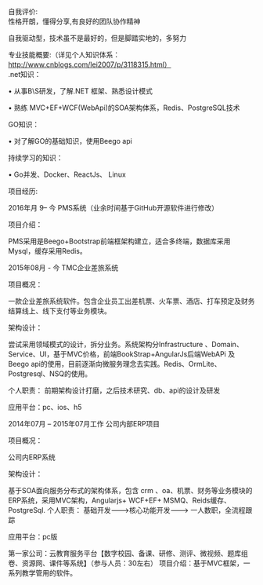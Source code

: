 自我评价:                                                                            
性格开朗，懂得分享,有良好的团队协作精神

自我驱动型，技术虽不是最好的，但是脚踏实地的，多努力 

专业技能概要:（详见个人知识体系：http://www.cnblogs.com/lei2007/p/3118315.html）                                                                                   
.net知识：

•	 从事B\S研发，了解.NET 框架、熟悉设计模式

•	 熟练 MVC+EF+WCF(WebApi)的SOA架构体系，Redis、PostgreSQL技术

GO知识：

•	 对了解GO的基础知识，使用Beego api

持续学习的知识：

•	Go并发、Docker、ReactJs、 Linux

项目经历:    

2016年月 9– 今 PMS系统（业余时间基于GitHub开源软件进行修改）

项目介绍：

PMS采用是Beego+Bootstrap前端框架构建立，适合多终端，数据库采用Mysql，缓存采用Redis。 

2015年08月 - 今  TMC企业差旅系统

项目概况：

一款企业差旅系统软件。包含企业员工出差机票、火车票、酒店、打车预定及财务结算线上、线下支付等业务模块。

架构设计：

尝试采用领域模式的设计，拆分业务。系统架构分Infrastructure 、Domain、Service、UI，基于MVC价格，前端BookStrap+AngularJs后端WebAPi 及Beego api的使用，目前逐渐向微服务理念去实践。Redis、OrmLite、Postgresql、NSQ的使用。

个人职责： 前期架构设计打磨，之后技术研究、db、api的设计及研发

应用平台：pc、ios、h5

2014年07月 – 2015年07月工作 公司内部ERP项目

项目概况：

公司内ERP系统

架构设计：

基于SOA面向服务分布式的架构体系，包含 crm 、oa、机票、财务等业务模块的ERP系统，采用MVC架构，Angularjs+ WCF+EF+ MSMQ、Reids缓存、PostgreSql. 
个人职责： 基础开发--->核心功能开发---> 一人数职，全流程跟踪

应用平台：pc版

第一家公司：云教育服务平台【数字校园、备课、研修、测评、微视频、题库组卷、资源网、课件等系统】（参与人员：30左右）
项目介绍：基于MVC框架，一系列教学管用的软件。
